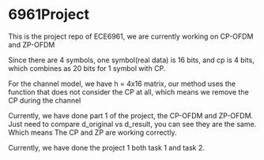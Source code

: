 # 6961Project
This is the project repo of ECE6961, we are currently working on CP-OFDM and ZP-OFDM <br>

Since there are 4 symbols, one symbol(real data) is 16 bits, and cp is 4 bits, which combines as 20 bits for 1 symbol with CP.<br>

For the channel model, we have h = 4x16 matrix, our method uses the function that does not consider the CP at all, which means we remove the CP during the channel <br>

Currently, we have done part 1 of the project, the CP-OFDM and ZP-OFDM. Just need to compare d_original vs d_result, you can see they are the same. Which means The CP and ZP are working correctly.<br>

Currently, we have done the project 1 both task 1 and task 2.
